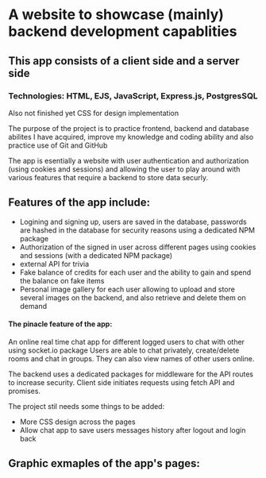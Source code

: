 # A website to showcase (mainly) backend development capablities

## This app consists of a client side and a server side
### Technologies: HTML, EJS, JavaScript, Express.js, PostgresSQL 
Also not finished yet CSS for design implementation

The purpose of the project is to practice frontend, backend and database abilites I have acquired, improve my knowledge and coding ability and also practice use of Git and GitHub

The app is esentially a website with user authentication and authorization (using cookies and sessions) and allowing the user to play around with various features that require a backend to store data securly.
## Features of the app include: 
* Logining and signing up, users are saved in the database, passwords are hashed in the database for security reasons using a dedicated NPM package
* Authorization of the signed in user across different pages using cookies and sessions (with a dedicated NPM package)
* external API for trivia
* Fake balance of credits for each user and the ability to gain and spend the balance on fake items
* Personal image gallery for each user allowing to upload and store several images on the backend, and also retrieve and delete them on demand

#### The pinacle feature of the app:
An online real time chat app for different logged users to chat with other using socket.io package
Users are able to chat privately, create/delete rooms and chat in groups. They can also view names of other users online.

The backend uses a dedicated packages for middleware for the API routes to increase security. Client side initiates requests using fetch API and promises.

The project stil needs some things to be added:
* More CSS design across the pages
* Allow chat app to save users messages history after logout and login back

## Graphic exmaples of the app's pages:

